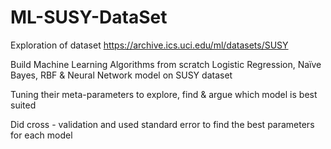 # ML-SUSY-DataSet
Exploration of dataset https://archive.ics.uci.edu/ml/datasets/SUSY

Build Machine Learning Algorithms from scratch Logistic Regression, Naïve Bayes, RBF & Neural Network model on SUSY dataset

Tuning their meta-parameters to explore, find & argue which model is best suited

Did cross - validation and used standard error to find the best parameters for each model
